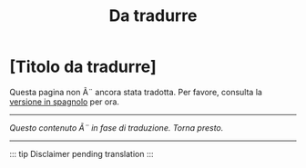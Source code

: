 ﻿---
title: [Da tradurre]
---

<!-- TODO: translation missing - Italian version -->

# [Titolo da tradurre]

Questa pagina non Ã¨ ancora stata tradotta. Per favore, consulta la [versione in spagnolo](/es/mitos-tecnologia) per ora.

---

*Questo contenuto Ã¨ in fase di traduzione. Torna presto.*

---

::: tip
Disclaimer pending translation
:::
